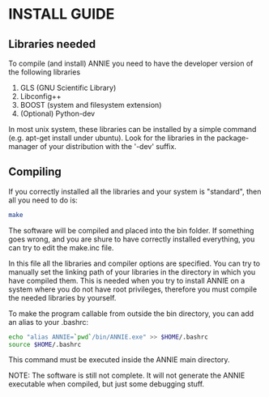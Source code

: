 # INSTALL GUIDE

## Libraries needed
To compile (and install) ANNIE you need to have the developer version of the following libraries

1. GLS (GNU Scientific Library)
2. Libconfig++
3. BOOST (system and filesystem extension)
4. (Optional) Python-dev

In most unix system, these libraries can be installed by a simple command (e.g. apt-get install under ubuntu). 
Look for the libraries in the package-manager of your distribution with the '-dev' suffix.

## Compiling

If you correctly installed all the libraries and your system is "standard", then all you need to do is:
```bash
make 
```

The software will be compiled and placed into the bin folder. If something goes wrong, and you are shure to have
correctly installed everything, you can try to edit the make.inc file.

In this file all the libraries and compiler options are specified. You can try to manually set the linking
path of your libraries in the directory in which you have compiled them. This is needed when you try to install
ANNIE on a system where you do not have root privileges, therefore you must compile the needed libraries by yourself.

To make the program callable from outside the bin directory, you can add an alias to your .bashrc:

```bash
echo "alias ANNIE=`pwd`/bin/ANNIE.exe" >> $HOME/.bashrc
source $HOME/.bashrc
```
This command must be executed inside the ANNIE main directory.

NOTE: The software is still not complete. It will not generate the ANNIE executable when compiled, but just some
debugging stuff.
